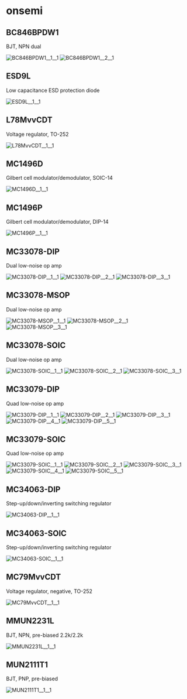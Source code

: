 # onsemi

## BC846BPDW1
BJT, NPN dual

![BC846BPDW1__1__1](/images/_semi__NPNDUAL__1__1.png?raw=true) 
![BC846BPDW1__2__1](/images/onsemi__BC846BPDW1__2__1.png?raw=true) 

## ESD9L
Low capacitance ESD protection diode

![ESD9L__1__1](/images/_semi__ZENER__1__1.png?raw=true) 

## L78MvvCDT
Voltage regulator, TO-252

![L78MvvCDT__1__1](/images/ST__L78MvvCDT__1__1.png?raw=true) 

## MC1496D
Gilbert cell modulator/demodulator, SOIC-14

![MC1496D__1__1](/images/onsemi__MC1496D__1__1.png?raw=true) 

## MC1496P
Gilbert cell modulator/demodulator, DIP-14

![MC1496P__1__1](/images/onsemi__MC1496D__1__1.png?raw=true) 

## MC33078-DIP
Dual low-noise op amp

![MC33078-DIP__1__1](/images/TexasInstruments__LF353D__1__1.png?raw=true) 
![MC33078-DIP__2__1](/images/TexasInstruments__LF353D__2__1.png?raw=true) 
![MC33078-DIP__3__1](/images/AnalogDevices__AD8552ARUZ__3__1.png?raw=true) 

## MC33078-MSOP
Dual low-noise op amp

![MC33078-MSOP__1__1](/images/TexasInstruments__LF353D__1__1.png?raw=true) 
![MC33078-MSOP__2__1](/images/TexasInstruments__LF353D__2__1.png?raw=true) 
![MC33078-MSOP__3__1](/images/AnalogDevices__AD8552ARUZ__3__1.png?raw=true) 

## MC33078-SOIC
Dual low-noise op amp

![MC33078-SOIC__1__1](/images/TexasInstruments__LF353D__1__1.png?raw=true) 
![MC33078-SOIC__2__1](/images/TexasInstruments__LF353D__2__1.png?raw=true) 
![MC33078-SOIC__3__1](/images/AnalogDevices__AD8552ARUZ__3__1.png?raw=true) 

## MC33079-DIP
Quad low-noise op amp

![MC33079-DIP__1__1](/images/TexasInstruments__LF353D__1__1.png?raw=true) 
![MC33079-DIP__2__1](/images/TexasInstruments__LM324M__2__1.png?raw=true) 
![MC33079-DIP__3__1](/images/TexasInstruments__LM324M__3__1.png?raw=true) 
![MC33079-DIP__4__1](/images/TexasInstruments__LM324M__4__1.png?raw=true) 
![MC33079-DIP__5__1](/images/AnalogDevices__AD8554ARUZ__5__1.png?raw=true) 

## MC33079-SOIC
Quad low-noise op amp

![MC33079-SOIC__1__1](/images/TexasInstruments__LF353D__1__1.png?raw=true) 
![MC33079-SOIC__2__1](/images/TexasInstruments__LM324M__2__1.png?raw=true) 
![MC33079-SOIC__3__1](/images/TexasInstruments__LM324M__3__1.png?raw=true) 
![MC33079-SOIC__4__1](/images/TexasInstruments__LM324M__4__1.png?raw=true) 
![MC33079-SOIC__5__1](/images/AnalogDevices__AD8554ARUZ__5__1.png?raw=true) 

## MC34063-DIP
Step-up/down/inverting switching regulator

![MC34063-DIP__1__1](/images/onsemi__MC34063-DIP__1__1.png?raw=true) 

## MC34063-SOIC
Step-up/down/inverting switching regulator

![MC34063-SOIC__1__1](/images/onsemi__MC34063-DIP__1__1.png?raw=true) 

## MC79MvvCDT
Voltage regulator, negative, TO-252

![MC79MvvCDT__1__1](/images/ST__L79vvCD2T__1__1.png?raw=true) 

## MMUN2231L
BJT, NPN, pre-biased 2.2k/2.2k

![MMUN2231L__1__1](/images/onsemi__MMUN2231L__1__1.png?raw=true) 

## MUN2111T1
BJT, PNP, pre-biased

![MUN2111T1__1__1](/images/onsemi__MUN2111T1__1__1.png?raw=true) 

